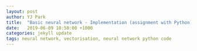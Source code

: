 ```yaml
---
layout: post
author: YJ Park
title:  "Basic neural network - Implementation (assignment with Python)"
date:   2019-06-09 10:50:00 +1000
categories: jekyll update
tags: neural network, vectorisation, neural network python code
---
```

<head>
	<!-- Global site tag (gtag.js) - Google Analytics -->
	<script async src="https://www.googletagmanager.com/gtag/js?id=UA-127453746-1"></script>
	<script>
		  window.dataLayer = window.dataLayer || [];
		  function gtag(){dataLayer.push(arguments);}
		  gtag('js', new Date());

		  gtag('config', 'UA-127453746-1');
	</script>
</head>

In this post, I will go through how a basic neural network with one hidden layer can be implemented with its vectorisation.
This is Part 2 of the basic neural network series so if you are interested in the mathematics involved in neural networks, you can have a look at [Part 1](http://yjpark.me/blog/jekyll/update/2019/06/09/basic-neural-network-part1.html).

The data set used in this NN example is based on [THE MNIST DATABASE of handwritten digits](http://yann.lecun.com/exdb/mnist/).

## Basic points of this NN implementation
The implementation of the neural network is done through matrix calculation for each batch. 

While an element-wise multiplication is used in some cases, a dot product is mainly utilised during the forward and backpropagation process where two examples in a batch need to be multiplied and added together.

With the MNIST data set, input matrix’s first dimension is a batch size (e.g. default batch size used is 20 in MNIST). Input matrix’s second dimension is 784 (28x28) representing pixels to make up a digit. The example of the input can be visualised by using the “visualise_individual_data” function in the source code below, displaying the digit in a plot as follow.


![An example of the input data](../../../../../../assets/images/Example_of_the_input_data.png)

{% highlight  Python%}
#utility function to visualise a csv row into a digit
def visualise_individual_data(data):
    img_sz = 28
    img_index = 20
    image = data[img_index,:]
    im_sq = np.reshape(image, (img_sz, img_sz))
    plt.imshow(im_sq, cmap='Greys', interpolation='nearest')
    plt.show()
{% endhighlight %}

Output matrix’s first dimension is also a batch size. Output matrix’s second dimension is the number of classes/labels (i.e. 10 digits in MNIST).

Input values are shuffled so that different digit numbers can be mixed within a training batch. However, a testing set does not get shuffled. Without standardising input values, the learning process is too slow. Thus, input values are standardised around mean 0.0 and standard deviation 1.0 for each batch prior to forwarding through the network.

Two loss functions are implemented: Quadratic cost function and Cross entropy cost function to compare the performance between two.

Similarly, without standardising weights and biases, the learning process is tedious. Therefore, random weights and biases are initialised with mean 0.0 and standard deviation 1.0. To aim for a better initialisation, [Kaiming initialisation](https://arxiv.org/abs/1502.01852) is implemented by multiplying √(2/(input size)) to the random initialisation. The comparison of the performance is listed in the result section.

A function to reduce the learning rate as the epoch increases is implemented to ensure that the gradient steps are reduced when it is closer to the optimum. Output labels are vectorized through an one-hot encoding method to compare it with the prediction and obtain accuracy.

## The implementation of NN class
The NN class is implemented with:
1. Forward function;
2. Backward function (backpropagation);
3. Random and Kaiming initialisation of weights and biases; and
4. Quadratic and Cross Entropy cost function;

### Forward function of NN class
As this NN class consists of only one hidden layer and one output layer, a forward function is quite straight forward.

![Forward formula](../../../../../../assets/images/Forward_formula.PNG)

{% highlight  Python%}
#main function - forward implemented with vectorisation
def forward(self, x):
    #hidden layer
    self.neth = np.dot(x, self.w1.T) + np.dot(self.b, self.b1.T)
    self.outh = self.sigmoid(self.neth)
    #output layer
    self.neto = np.dot(self.outh, self.w2.T) + np.dot(self.b, self.b2.T)
    self.y_hat = self.sigmoid(self.neto)
{% endhighlight %}

Activation function in this case is a sigmoid function:

![Sigmoid formula](../../../../../../assets/images/Example_of_sigmoid.PNG)

{% highlight  Python%}
#sigmoid activation
def sigmoid(self, x):
    return 1 / (1+np.exp(-x))
{% endhighlight %}

### Backward function (backpropagation) of NN class
Backpropagation uses a chain rule to step backward and adjusts weights and biases of the current NN layers.
The example of the chain rule implemented is:

![Example_backprop](../../../../../../assets/images/Example_of_backprop.PNG)

When the formula is implemented with codes, it does not look too bad.

{% highlight  Python%}
#main function - back propagation implemented with vectorisation
def backward(self, x, y, lr):
    #last batch may have lesser samples than the specified batch size
    d_w2 = np.dot(self.outh.T, ((1/x.shape[0]) * (self.y_hat - y) * self.d_sigmoid(self.y_hat)))
    d_b2 = np.dot(self.b.T, ((1/x.shape[0]) * (self.y_hat - y) * self.d_sigmoid(self.y_hat)))
    d_w1 = np.dot(x.T, (np.dot((1/x.shape[0])  * (self.y_hat - y) * self.d_sigmoid(self.y_hat), self.w2) *
             self.d_sigmoid(self.outh)))
    d_b1 = np.dot(self.b.T, (np.dot((1/x.shape[0])  * (self.y_hat - y) * self.d_sigmoid(self.y_hat), self.w2) *
             self.d_sigmoid(self.outh)))
    #update the weights with a learning rate
    self.w1 -= lr * d_w1.T
    self.w2 -= lr * d_w2.T
    self.b1 -= lr * d_b1.T
    self.b2 -= lr * d_b2.T
{% endhighlight %}

To apply a chain rule here, the beautiful derivative of a sigmoid function needs to be defined as:

![Derivative_sigmoid](../../../../../../assets/images/Derivative_sigmoid.PNG)

{% highlight  Python%}
#sigmoid derivative
def d_sigmoid(self, out):
    return np.multiply(out, (1 - out))
{% endhighlight %}

### Initialisation of weights and biases of NN class
Before starting to train, we will need to initialise weights and biases of a hidden layer.
There are two initialisation methods implemented here: 1) Random initalisation; and 2) Kaiming initialisation.

Random initalisation is set with mean 0.0 and standard deviation 1.0.

{% highlight  Python%}
#random initialisation with mean 0. and std 1.
def random_init(self, bs):
    #make sure self.w.T first dimension aligns with self.x second dimension
    assert self.n_input == self.x.shape[1], "input numbers not equal to matrix dimension"
    mean = 0.0
    std = 1.0
    self.w1 = np.random.normal(mean, std, (self.n_hidden, self.n_input))
    self.w2 = np.random.normal(mean, std, (self.n_output, self.n_hidden))
    self.b = np.ones((bs, 1))
    self.b1 = np.random.normal(mean, std, (self.n_hidden, 1))
    self.b2 = np.random.normal(mean, std, (self.n_output, 1))
{% endhighlight %}

Kaiming initialisation has an additional step by multiplying √(2/(input size)) to each randomised weights.

{% highlight  Python%}
#kaiming initialisation
def kaiming_init(self, bs):
    #initialise with mean 0 and std 1 multiplied by square root two divided by input size
    mean = 0.0
    std = 1.0
    self.w1 = np.random.normal(mean, std, (self.n_hidden, self.n_input))*math.sqrt(2./self.n_input)
    self.w2 = np.random.normal(mean, std, (self.n_output, self.n_hidden))*math.sqrt(2./self.n_hidden)
    self.b = np.ones((bs, 1))
    self.b1 = np.random.normal(mean, std, (self.n_hidden, 1))
    self.b2 = np.random.normal(mean, std, (self.n_output, 1))
{% endhighlight %}

### Cost functions of NN class
There are two loss/cost functions that are implemented: Quadratic and Cross entropy.

![Quad_loss](../../../../../../assets/images/Quadratic_loss.PNG)

{% highlight  Python%}
#quadratic loss function
def quad_loss(self, y):
    #1/2 as part of matrix mean operation
    return np.square(self.y_hat - y).mean()
{% endhighlight %}

Cross entropy loss is implemented as follow:

![Cross_entropy_loss](../../../../../../assets/images/Cross_entropy.PNG)

{% highlight  Python%}
#cross entropy loss
def cross_entropy_loss(self, x, y):
    return -(y*np.log(self.y_hat)+(1.-y)*np.log(1.-self.y_hat)).mean()
{% endhighlight %}

## Results of a small neural network on the MNIST data
Given all other parameter are equivalent, Kaiming initialisation provides marginally better accuracy. The network with Kaiming initialisation starts at higher accuracy and improves more quickly. However, regardless of different initialisation methods, the gap between the training and test accuracy becomes wider as the number of epochs increases. This may be due to overfitting starting to occur with the training data.

![Result_quad](../../../../../../assets/images/Result_quad.PNG)

![Result_quad_plot](../../../../../../assets/images/Result_quad_plot.PNG)

### Different learning rates
With a small learning rate (lr) such as 0.001, the learning process is very slow (in particular, for the model with random initialisation) and it still displays underfitting symptoms after 30 epochs for both models. The lr 0.1 improves slower than the performance with the learning rate 3.0 but this learning rate seems to be appropriate (95.18%) as the accuracy reaches to a higher performance compared to the performance of 94.81% with lr = 3.0 for the network with Kaiming initialisation. The lr 1.0 is similarly effective while the lr 10 performs as worse as lr = 0.001.

When lr is 100, the network performance does not improve better than that of the smaller learning rates for both models. 

![lr_table](../../../../../../assets/images/lr_changes_table.PNG)

Overall, the learning rate of 0.1 and 1 provides the better accuracy for the model with Kaiming initialisation while the learning rate of 1 and 10 works better for the model with random initialisation.

![lr_table](../../../../../../assets/images/lr_changes_plot.PNG)

Lr of 100 performs terribly because the network cannot perform the gradient descent properly. With the too large learning rate, the model’s convergence cannot be made as it only goes back and forth near the similar points instead of descending towards the optimum.

![Large_learning_rate](../../../../../../assets/images/Large_lr.PNG)

### Cross entropy loss function
The both networks achieve a similar accuracy with the cross-entropy cost function. Despite small improvements in the accuracy for the model with Kaiming initialisation, according to [Nielsen (2018)](http://neuralnetworksanddeeplearning.com/chap3.html) , the cross-entropy cost function can be resilient to the issues associated with the quadratic cost function’s slowdown of learning when using many-layer and multi-neuron network. Hence, using the cross-entropy cost function makes sense when there is a neural network with many layers and nodes.

![Result_cross_entropy](../../../../../../assets/images/Result_cross_entropy.PNG)

### Combination of different hyper-parameters
The increased hidden node of 90 provides better accuracy of 97.20% on the test dataset. The accuracy of 97.20% is reached within 30 epochs, thus, the number of epochs over 30 does not make a difference.

Without increasing the number of nodes in a hidden layer, the maximum accuracy is 95.74% with epochs=30, lr=1.0, bs=20, and lr decay with the cross-entropy cost function.

![Result_different_hyper_parameters](../../../../../../assets/images/Result_different hyper-parameters.PNG)

Overall, it seems to be important to identify appropriate hyper-parameters for a given data set and a model for a task through experiments. 

For the mnist dataset, the neural network with one hidden layer and one output layer performs better with a cross-entropy cost function, Kaiming initialisation, learning rate decay, and the settings of epochs=30, lr=1.0, bs=20, and hidden nodes=90 in my experiments.